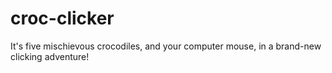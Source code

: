 # croc-clicker
It's five mischievous crocodiles, and your computer mouse, in a brand-new clicking adventure!
